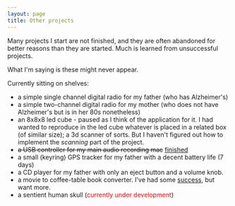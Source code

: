 ```yaml
---
layout: page
title: Other projects
---
```


Many projects I start are not finished, and they are often abandoned for better
reasons than they are started.  Much is learned from unsuccessful projects.

What I'm saying is these might never appear.

Currently sitting on shelves:
* a simple single channel digital radio for my father (who has Alzheimer's)
* a simple two-channel digital radio for my mother (who does not have
Alzheimer's but is in her 80s nonetheless)
* an 8x8x8 led cube - paused as I think of the application for it.
        I had wanted to reproduce in the led cube whatever is placed in a
        related box (of similar size); a 3d scanner of sorts.  But I haven't
        figured out how to implement the *scanning* part of the project.
* ~~a USB controller for my main audio recording mac~~ [finished](/projects/Audio-Recording-Controller/)
* a small (keyring) GPS tracker for my father with a decent battery life (7 days)
* a CD player for my father with only an eject button and a volume knob.
* a movie to coffee-table book converter. I've had some [success](http://www.blurb.com/b/5786531-coffee-table-book-of-the-living-dead-by-george-rom), but want more.
* a sentient human skull (<span style="color:red;">currently under development</span>)
